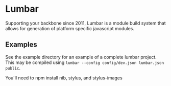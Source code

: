 # Lumbar

Supporting your backbone since 2011, Lumbar is a module build system that allows for generation of platform specific javascript modules.

## Examples

See the example directory for an example of a complete lumbar project. This may be compiled using `lumbar --config config/dev.json lumbar.json public`.


You'll need to npm install nib, stylus, and stylus-images
